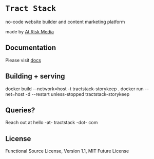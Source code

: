 # `Tract Stack`

no-code website builder and content marketing platform

made by [At Risk Media](https://atriskmedia.com)

## Documentation

Please visit [docs](https://tractstack.org)

## Building + serving

docker build --network=host -t tractstack-storykeep .
docker run --net=host -d --restart unless-stopped tractstack-storykeep

## Queries?

Reach out at hello -at- tractstack -dot- com

## License

Functional Source License, Version 1.1, MIT Future License

